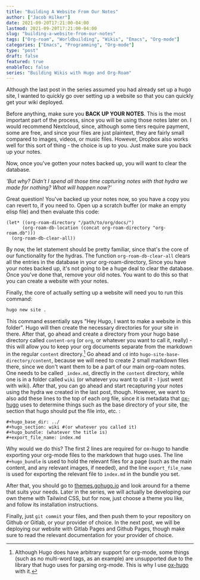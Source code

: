 ```yaml
---
title: "Building A Website From Our Notes"
author: ["Jacob Hilker"]
date: 2021-09-20T17:21:00-04:00
lastmod: 2021-09-20T17:21:00-04:00
slug: "building-a-website-from-our-notes"
tags: ["Org-roam", "Worldbuilding", "Wikis", "Emacs", "Org-mode"]
categories: ["Emacs", "Programming", "Org-mode"]
type: "post"
draft: false
featured: true
enableToc: false
series: "Building Wikis with Hugo and Org-Roam"
---
```


Although the last post in the series assumed you had already set up a hugo site, I wanted to quickly go over setting up a website so that you can quickly get your wiki deployed.

Before anything, make sure you **BACK UP YOUR NOTES**. This is the most important part of the process, since you will be using those notes later on. I would recommend Nextcloud, since, although some tiers require payment, some are free, and since your files are just plaintext, they are fairly small compared to images, videos, or music files. However, Dropbox also works well for this sort of thing - the choice is up to you. Just make sure you back up your notes.

Now, once you've gotten your notes backed up, you will want to clear the database.

_'But why? Didn't I spend all those time capturing notes with that hydra we made for nothing? What will happen now?'_

Great question! You've backed up your notes now, so you have a copy you can revert to, if you need to. Open up a scratch buffer (or make an empty elisp file) and then evaluate this code:

```elisp
(let* ((org-roam-directory "/path/to/org/docs/")
      (org-roam-db-location (concat org-roam-directory "org-roam.db")))
  (org-roam-db-clear-all))
```

By now, the let statement should be pretty familiar, since that's the core of our functionality for the hydras. The function `org-roam-db-clear-all` clears all the entries in the database in your org-roam-directory, Since you have your notes backed up, it's not going to be a huge deal to clear the database. Once you've done that, remove your old notes. You want to do this so that you can create a website with your notes.

Finally, the core of actually setting up a website will need you to run this command:

```bash
hugo new site .
```

This command essentially says "Hey Hugo, I want to make a website in this folder". Hugo will then create the necessary directories for your site in there. After that, go ahead and create a directory from your hugo base directory called `content-org` (or `org`, or whatever you want to call it, really) - this will allow you to keep your org documents separate from the markdown in the regular `content` directory.[^fn:1] Go ahead and `cd` into `hugo-site-base-directory/content`, because we will need to create 2 small markdown files there, since we don't want them to be a part of our main org-roam notes. One needs to be called `_index.md`, directly in the `content` directory, while one is in a folder called `wiki` (or whatever you want to call it - I just went with wiki). After that, you can go ahead and start recapturing your notes using the hydra we created in the last post, though. However, we want to also add these lines to the top of each org file, since it is metadata that [ox-hugo](https://github.com/kaushalmodi/ox-hugo) uses to determine things such as the base directory of your site, the section that hugo should put the file into, etc. :

```text
#+hugo_base_dir: ../
#+hugo_section: wiki #(or whatever you called it)
#+hugo_bundle: (whatever the title is)
#+export_file_name: index.md
```

Why would we do this? The first 2 lines are required for ox-hugo to handle exporting your org-mode files to the markdown that hugo uses. The line `#+hugo_bundle` is used to hold the relevant files for a page (such as the main content, and any relevant images, if needed), and the line `export_file_name` is used for exporting the relevant file to `index.md` in the bundle you set.

After that, you should go to [themes.gohugo.io](https:themes.gohugo.io) and look around for a theme that suits your needs. Later in the series, we will actually be developing our own theme with Tailwind CSS, but for now, just choose a theme you like, and follow its installation instructions.

Finally, just `git commit` your files, and then push them to your repository on Github or Gitlab, or your provider of choice. In the next post, we will be deploying our website with Gitlab Pages and Github Pages, though make sure to read the relevant documentation for your provider of choice.

[^fn:1]: Although Hugo does have arbitrary support for org-mode, some things (such as no multi-word tags, as an example) are unsupported due to the library that hugo uses for parsing org-mode. This is why I use [ox-hugo](https://github.com/kaushalmodi/ox-hugo) with it.
